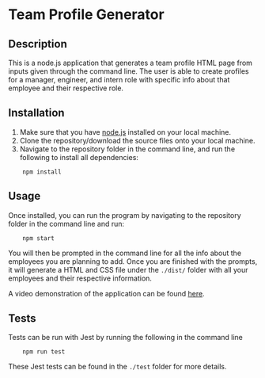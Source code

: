 # Team Profile Generator

## Description

This is a node.js application that generates a team profile HTML page from inputs given through the command line. The user is able to create profiles for a manager, engineer, and intern role with specific info about that employee and their respective role.

## Installation

1) Make sure that you have [node.js](https://nodejs.dev/) installed on your local machine.
2) Clone the repository/download the source files onto your local machine.
3) Navigate to the repository folder in the command line, and run the following to install all dependencies:

``` 
    npm install
```

## Usage

Once installed, you can run the program by navigating to the repository folder in the command line and run:

```
    npm start
```

You will then be prompted in the command line for all the info about the employees you are planning to add. Once you are finished with the prompts, it will generate a HTML and CSS file under the `./dist/` folder with all your employees and their respective information.

A video demonstration of the application can be found [here](https://youtu.be/brpDu7tZ3Hg).

## Tests

Tests can be run with Jest by running the following in the command line

```
    npm run test
```

These Jest tests can be found in the `./test` folder for more details.
